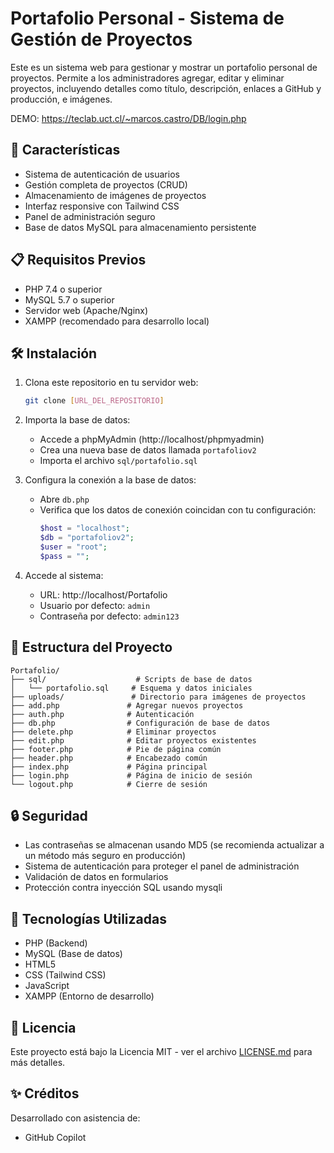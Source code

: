 # Portafolio Personal - Sistema de Gestión de Proyectos

Este es un sistema web para gestionar y mostrar un portafolio personal de proyectos. Permite a los administradores agregar, editar y eliminar proyectos, incluyendo detalles como título, descripción, enlaces a GitHub y producción, e imágenes.


DEMO: https://teclab.uct.cl/~marcos.castro/DB/login.php

## 🚀 Características

- Sistema de autenticación de usuarios
- Gestión completa de proyectos (CRUD)
- Almacenamiento de imágenes de proyectos
- Interfaz responsive con Tailwind CSS
- Panel de administración seguro
- Base de datos MySQL para almacenamiento persistente

## 📋 Requisitos Previos

- PHP 7.4 o superior
- MySQL 5.7 o superior
- Servidor web (Apache/Nginx)
- XAMPP (recomendado para desarrollo local)

## 🛠️ Instalación

1. Clona este repositorio en tu servidor web:
   ```bash
   git clone [URL_DEL_REPOSITORIO]
   ```

2. Importa la base de datos:
   - Accede a phpMyAdmin (http://localhost/phpmyadmin)
   - Crea una nueva base de datos llamada `portafoliov2`
   - Importa el archivo `sql/portafolio.sql`

3. Configura la conexión a la base de datos:
   - Abre `db.php`
   - Verifica que los datos de conexión coincidan con tu configuración:
     ```php
     $host = "localhost";
     $db = "portafoliov2";
     $user = "root";
     $pass = "";
     ```

4. Accede al sistema:
   - URL: http://localhost/Portafolio
   - Usuario por defecto: `admin`
   - Contraseña por defecto: `admin123`

## 📁 Estructura del Proyecto

```
Portafolio/
├── sql/                    # Scripts de base de datos
│   └── portafolio.sql     # Esquema y datos iniciales
├── uploads/               # Directorio para imágenes de proyectos
├── add.php               # Agregar nuevos proyectos
├── auth.php              # Autenticación
├── db.php                # Configuración de base de datos
├── delete.php            # Eliminar proyectos
├── edit.php              # Editar proyectos existentes
├── footer.php            # Pie de página común
├── header.php            # Encabezado común
├── index.php             # Página principal
├── login.php             # Página de inicio de sesión
└── logout.php            # Cierre de sesión
```

## 🔒 Seguridad

- Las contraseñas se almacenan usando MD5 (se recomienda actualizar a un método más seguro en producción)
- Sistema de autenticación para proteger el panel de administración
- Validación de datos en formularios
- Protección contra inyección SQL usando mysqli

## 🎨 Tecnologías Utilizadas

- PHP (Backend)
- MySQL (Base de datos)
- HTML5
- CSS (Tailwind CSS)
- JavaScript
- XAMPP (Entorno de desarrollo)

## 📄 Licencia

Este proyecto está bajo la Licencia MIT - ver el archivo [LICENSE.md](LICENSE.md) para más detalles.

## ✨ Créditos

Desarrollado con asistencia de:
- GitHub Copilot
